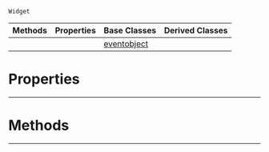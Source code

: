  `Widget`

|Methods|Properties|Base Classes|Derived Classes|
|---|---|---|---|
| | |[eventobject](https://github.com/ZilchEngine/ZilchDocs/blob/master/code_reference/class_reference/eventobject.md)| |


 #  Properties


---  
 #  Methods


---  
 

 